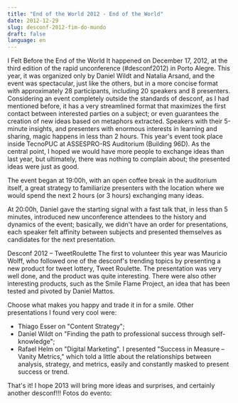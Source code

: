 ```yaml
---
title: "End of the World 2012 - End of the World"
date: 2012-12-29
slug: desconf-2012-fim-do-mundo
draft: false
language: en
---
```


I Felt Before the End of the World
It happened on December 17, 2012, at the third edition of the rapid unconference (#desconf2012) in Porto Alegre. This year, it was organized only by Daniel Wildt and Natalia Arsand, and the event was spectacular, just like the others, but in a more concise format with approximately 28 participants, including 20 speakers and 8 presenters.
Considering an event completely outside the standards of desconf, as I had mentioned before, it has a very streamlined format that maximizes the first contact between interested parties on a subject; or even guarantees the creation of new ideas based on metaphors extracted. Speakers with their 5-minute insights, and presenters with enormous interests in learning and sharing, magic happens in less than 2 hours.
This year's event took place inside TecnoPUC at ASSESPRO-RS Auditorium (Building 96D). As the central point, I hoped we would have more people to exchange ideas than last year, but ultimately, there was nothing to complain about; the presented ideas were just as good.

The event began at 19:00h, with an open coffee break in the auditorium itself, a great strategy to familiarize presenters with the location where we would spend the next 2 hours (or 3 hours) exchanging many ideas.

At 20:00h, Daniel gave the starting signal with a fast talk that, in less than 5 minutes, introduced new unconference attendees to the history and dynamics of the event; basically, we didn't have an order for presentations, each speaker felt affinity between subjects and presented themselves as candidates for the next presentation.

Desconf 2012 – TweetRoulette
The first to volunteer this year was Mauricio Wolff, who followed one of the desconf's trending topics by presenting a new product for tweet lottery, Tweet Roulette. The presentation was very well done, and the product was quite interesting. There were also other interesting products, such as the Smile Flame Project, an idea that has been tested and pivoted by Daniel Mattos.

Choose what makes you happy and trade it in for a smile.
Other presentations I found very cool were:
- Thiago Esser on "Content Strategy";
- Daniel Wildt on "Finding the path to professional success through self-knowledge";
- Rafael Helm on "Digital Marketing".
I presented "Success in Measure – Vanity Metrics," which told a little about the relationships between analysis, strategy, and metrics, easily and constantly masked to present success or trend.

That's it! I hope 2013 will bring more ideas and surprises, and certainly another desconf!!!
Fotos do evento: